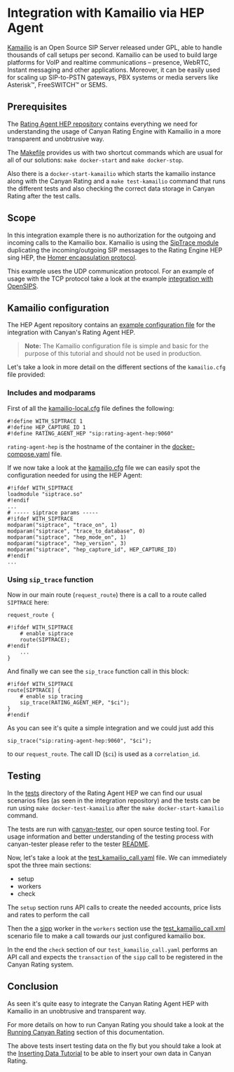 # Integration with Kamailio via HEP Agent

[Kamailio](https://www.kamailio.org/) is an Open Source SIP Server released under GPL, able to handle thousands of call setups per second. Kamailio can be used to build large platforms for VoIP and realtime communications – presence, WebRTC, Instant messaging and other applications.  Moreover, it can be easily used for scaling up SIP-to-PSTN gateways, PBX systems or media servers like Asterisk™, FreeSWITCH™ or SEMS.


## Prerequisites

The [Rating Agent HEP repository](https://github.com/canyanio/rating-agent-hep) contains everything we need for understanding the usage of Canyan Rating Engine with Kamailio in a more transparent and unobtrusive way.

The [Makefile](https://github.com/canyanio/rating-agent-hep/blob/master/Makefile) provides us with two shortcut commands which are usual for all of our solutions:
`make docker-start` and `make docker-stop`.

Also there is a `docker-start-kamailio` which starts the kamailio instance along with the Canyan Rating and a `make test-kamailio` command that runs the different tests and also checking the correct data storage in Canyan Rating after the test calls.


## Scope

In this integration example there is no authorization for the outgoing and incoming calls to the Kamailio box. Kamailio is using the [SipTrace module](https://www.kamailio.org/docs/modules/devel/modules/siptrace.html) duplicating the incoming/outgoing SIP messages to the Rating Engine HEP sing HEP, the [Homer encapsulation protocol](https://github.com/sipcapture/HEP).

This example uses the UDP communication protocol. For an example of usage with the TCP protocol take a look at the example [integration with OpenSIPS](tutorials/opensips-hep-integration.md).


## Kamailio configuration

The HEP Agent repository contains an [example configuration file](https://github.com/canyanio/rating-agent-hep/blob/master/tests/kamailio/kamailio.cfg) for the integration with Canyan's Rating Agent HEP.

>**Note:** The Kamailio configuration file is simple and basic for the purpose 
> of this tutorial and should not be used in production.

Let's take a look in more detail on the different sections of the `kamailio.cfg` file provided:

### Includes and modparams

First of all the [kamailio-local.cfg](https://github.com/canyanio/rating-agent-hep/blob/master/tests/kamailio/kamailio-local.cfg) file defines the following:
```
#!define WITH_SIPTRACE 1
#!define HEP_CAPTURE_ID 1
#!define RATING_AGENT_HEP "sip:rating-agent-hep:9060"
```
`rating-agent-hep` is the hostname of the container in the [docker-compose.yaml](https://github.com/canyanio/rating-agent-hep/blob/master/docker-compose.yaml) file.

If we now take a look at the [kamailio.cfg](https://github.com/canyanio/rating-agent-hep/blob/master/tests/kamailio/kamailio.cfg) file we can easily spot the configuration needed for using the HEP Agent:

```
#!ifdef WITH_SIPTRACE
loadmodule "siptrace.so"
#!endif
...
# ----- siptrace params -----
#!ifdef WITH_SIPTRACE
modparam("siptrace", "trace_on", 1)
modparam("siptrace", "trace_to_database", 0)
modparam("siptrace", "hep_mode_on", 1)
modparam("siptrace", "hep_version", 3)
modparam("siptrace", "hep_capture_id", HEP_CAPTURE_ID)
#!endif
...
```

### Using `sip_trace` function

Now in our main route (`request_route`) there is a call to a route called `SIPTRACE` here:
```
request_route {

#!ifdef WITH_SIPTRACE
    # enable siptrace
    route(SIPTRACE);
#!endif
    ...
}
```

And finally we can see the `sip_trace` function call in this block:
```
#!ifdef WITH_SIPTRACE
route[SIPTRACE] {
    # enable sip tracing
    sip_trace(RATING_AGENT_HEP, "$ci");
}
#!endif
```

As you can see it's quite a simple integration and we could just add this
```
sip_trace("sip:rating-agent-hep:9060", "$ci");
```
to our `request_route`. The call ID (`$ci`) is used as a `correlation_id`.


## Testing

In the [tests](https://github.com/canyanio/rating-agent-hep/blob/master/tests/) directory of the Rating Agent HEP we can find our usual scenarios files (as seen in the integration repository) and the tests can be run using `make docker-test-kamailio` after the `make docker-start-kamailio` command.

The tests are run with [canyan-tester](https://github.com/canyanio/canyan-tester), our open source testing tool. For usage information and better understanding of the testing process with canyan-tester please refer to the tester [README](https://github.com/canyanio/canyan-tester/blob/master/README.md).

Now, let's take a look at the [test_kamailio_call.yaml](https://github.com/canyanio/rating-agent-hep/blob/master/tests/scenarios/test_kamailio_call.yaml) file. We can immediately spot the three main sections:
* setup
* workers
* check

The `setup` section runs API calls to create the needed accounts, price lists and rates to perform the call

Then the a [sipp](http://sipp.sourceforge.net/) worker in the `workers` section use the [test_kamailio_call.xml](https://github.com/canyanio/rating-agent-hep/blob/master/tests/scenarios/test_kamailio_call.xml) scenario file to make a call towards our just configured kamailio box.

In the end the `check` section of our `test_kamailio_call.yaml` performs an API call and expects the `transaction` of the `sipp` call to be registered in the Canyan Rating system.


## Conclusion

As seen it's quite easy to integrate the Canyan Rating Agent HEP with Kamailio in an unobtrusive and transparent way.

For more details on how to run Canyan Rating you should take a look at the [Running Canyan Rating](/running.md) section of this documentation.

The above tests insert testing data on the fly but you should take a look at the [Inserting Data Tutorial](/tutorials/inserting-data/) to be able to insert your own data in Canyan Rating.
